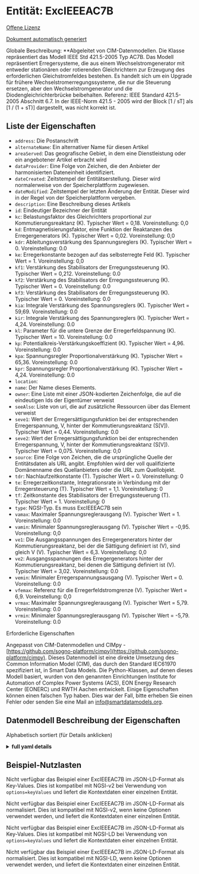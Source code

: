 Entität: ExcIEEEAC7B  
====================  
[Offene Lizenz](https://github.com/smart-data-models//dataModel.EnergyCIM/blob/master/ExcIEEEAC7B/LICENSE.md)  
[Dokument automatisch generiert](https://docs.google.com/presentation/d/e/2PACX-1vTs-Ng5dIAwkg91oTTUdt8ua7woBXhPnwavZ0FxgR8BsAI_Ek3C5q97Nd94HS8KhP-r_quD4H0fgyt3/pub?start=false&loop=false&delayms=3000#slide=id.gb715ace035_0_60)  
Globale Beschreibung: **Abgeleitet von CIM-Datenmodellen. Die Klasse repräsentiert das Modell IEEE Std 421.5-2005 Typ AC7B. Das Modell repräsentiert Erregersysteme, die aus einem Wechselstromgenerator mit entweder stationären oder rotierenden Gleichrichtern zur Erzeugung des erforderlichen Gleichstromfeldes bestehen. Es handelt sich um ein Upgrade für frühere Wechselstromerregungssysteme, die nur die Steuerung ersetzen, aber den Wechselstromgenerator und die Diodengleichrichterbrücke beibehalten.  Referenz: IEEE Standard 421.5-2005 Abschnitt 6.7.  In der IEEE-Norm 421.5 - 2005 wird der Block [1 / sT] als [1 / (1 + sT)] dargestellt, was nicht korrekt ist.  

## Liste der Eigenschaften  

- `address`: Die Postanschrift  - `alternateName`: Ein alternativer Name für diesen Artikel  - `areaServed`: Das geografische Gebiet, in dem eine Dienstleistung oder ein angebotener Artikel erbracht wird  - `dataProvider`: Eine Folge von Zeichen, die den Anbieter der harmonisierten Dateneinheit identifiziert.  - `dateCreated`: Zeitstempel der Entitätserstellung. Dieser wird normalerweise von der Speicherplattform zugewiesen.  - `dateModified`: Zeitstempel der letzten Änderung der Entität. Dieser wird in der Regel von der Speicherplattform vergeben.  - `description`: Eine Beschreibung dieses Artikels  - `id`: Eindeutiger Bezeichner der Entität  - `kc`: Belastungsfaktor des Gleichrichters proportional zur Kommutierungsreaktanz (K). Typischer Wert = 0,18. Voreinstellung: 0,0  - `kd`: Entmagnetisierungsfaktor, eine Funktion der Reaktanzen des Erregergenerators (K).  Typischer Wert = 0,02. Voreinstellung: 0,0  - `kdr`: Ableitungsverstärkung des Spannungsreglers (K).  Typischer Wert = 0. Voreinstellung: 0.0  - `ke`: Erregerkonstante bezogen auf das selbsterregte Feld (K).  Typischer Wert = 1. Voreinstellung: 0,0  - `kf1`: Verstärkung des Stabilisators der Erregungssteuerung (K).  Typischer Wert = 0,212. Voreinstellung: 0.0  - `kf2`: Verstärkung des Stabilisators der Erregungssteuerung (K).  Typischer Wert = 0. Voreinstellung: 0.0  - `kf3`: Verstärkung des Stabilisators der Erregungssteuerung (K).  Typischer Wert = 0. Voreinstellung: 0.0  - `kia`: Integrale Verstärkung des Spannungsreglers (K).  Typischer Wert = 59,69. Voreinstellung: 0.0  - `kir`: Integrale Verstärkung des Spannungsreglers (K).  Typischer Wert = 4,24. Voreinstellung: 0.0  - `kl`: Parameter für die untere Grenze der Erregerfeldspannung (K).  Typischer Wert = 10. Voreinstellung: 0.0  - `kp`: Potentialkreis-Verstärkungskoeffizient (K).  Typischer Wert = 4,96. Voreinstellung: 0.0  - `kpa`: Spannungsregler Proportionalverstärkung (K).  Typischer Wert = 65,36. Voreinstellung: 0.0  - `kpr`: Spannungsregler Proportionalverstärkung (K).  Typischer Wert = 4,24. Voreinstellung: 0.0  - `location`:   - `name`: Der Name dieses Elements.  - `owner`: Eine Liste mit einer JSON-kodierten Zeichenfolge, die auf die eindeutigen Ids der Eigentümer verweist  - `seeAlso`: Liste von uri, die auf zusätzliche Ressourcen über das Element verweist  - `seve1`: Wert der Erregersättigungsfunktion bei der entsprechenden Erregerspannung, V, hinter der Kommutierungsreaktanz (S[V]).  Typischer Wert = 0,44. Voreinstellung: 0.0  - `seve2`: Wert der Erregersättigungsfunktion bei der entsprechenden Erregerspannung, V, hinter der Kommutierungsreaktanz (S[V]).  Typischer Wert = 0,075. Voreinstellung: 0,0  - `source`: Eine Folge von Zeichen, die die ursprüngliche Quelle der Entitätsdaten als URL angibt. Empfohlen wird der voll qualifizierte Domänenname des Quellanbieters oder die URL zum Quellobjekt.  - `tdr`: Nachlaufzeitkonstante (T).  Typischer Wert = 0. Voreinstellung: 0  - `te`: Erregerzeitkonstante, Integrationsrate in Verbindung mit der Erregersteuerung (T).  Typischer Wert = 1,1. Voreinstellung: 0  - `tf`: Zeitkonstante des Stabilisators der Erregungssteuerung (T).  Typischer Wert = 1. Voreinstellung: 0  - `type`: NGSI-Typ. Es muss ExcIEEEAC7B sein  - `vamax`: Maximaler Spannungsreglerausgang (V).  Typischer Wert = 1. Voreinstellung: 0.0  - `vamin`: Minimaler Spannungsreglerausgang (V).  Typischer Wert = -0,95. Voreinstellung: 0,0  - `ve1`: Die Ausgangsspannungen des Erregergenerators hinter der Kommutierungsreaktanz, bei der die Sättigung definiert ist (V), sind gleich V (V).  Typischer Wert = 6,3. Voreinstellung: 0,0  - `ve2`: Ausgangsspannungen des Erregergenerators hinter der Kommutierungsreaktanz, bei denen die Sättigung definiert ist (V).  Typischer Wert = 3,02. Voreinstellung: 0.0  - `vemin`: Minimaler Erregerspannungsausgang (V).  Typischer Wert = 0. Voreinstellung: 0.0  - `vfemax`: Referenz für die Erregerfeldstromgrenze (V).  Typischer Wert = 6,9. Voreinstellung: 0,0  - `vrmax`: Maximaler Spannungsreglerausgang (V).  Typischer Wert = 5,79. Voreinstellung: 0.0  - `vrmin`: Minimaler Spannungsreglerausgang (V).  Typischer Wert = -5,79. Voreinstellung: 0.0    
Erforderliche Eigenschaften  
Angepasst von CIM-Datenmodellen und CIMpy - [https://github.com/sogno-platform/cimpy](https://github.com/sogno-platform/cimpy). Dieses Datenmodell ist eine direkte Umsetzung des Common Information Model (CIM), das durch den Standard IEC61970 spezifiziert ist, in Smart Data Models. Die Python-Klassen, auf denen dieses Modell basiert, wurden von den genannten Einrichtungen Institute for Automation of Complex Power Systems (ACS), EON Energy Research Center (EONERC) und RWTH Aachen entwickelt. Einige Eigenschaften können einen falschen Typ haben. Dies war der Fall, bitte erheben Sie einen Fehler oder senden Sie eine Mail an info@smartdatamodels.org.  
## Datenmodell Beschreibung der Eigenschaften  
Alphabetisch sortiert (für Details anklicken)  
<details><summary><strong>full yaml details</strong></summary>    
```yaml  
ExcIEEEAC7B:    
  description: 'Adapted from CIM data models. The class represents IEEE Std 421.5-2005 type AC7B model. The model represents excitation systems which consist of an ac alternator with either stationary or rotating rectifiers to produce the dc field requirements. It is an upgrade to earlier ac excitation systems, which replace only the controls but retain the ac alternator and diode rectifier bridge.  Reference: IEEE Standard 421.5-2005 Section 6.7.  In the IEEE Standard 421.5 - 2005, the [1 / sT] block is shown as [1 / (1 + sT)], which is incorrect.'    
  properties:    
    address:    
      description: 'The mailing address'    
      properties:    
        addressCountry:    
          description: 'Property. The country. For example, Spain. Model:''https://schema.org/addressCountry'''    
          type: string    
        addressLocality:    
          description: 'Property. The locality in which the street address is, and which is in the region. Model:''https://schema.org/addressLocality'''    
          type: string    
        addressRegion:    
          description: 'Property. The region in which the locality is, and which is in the country. Model:''https://schema.org/addressRegion'''    
          type: string    
        postOfficeBoxNumber:    
          description: 'Property. The post office box number for PO box addresses. For example, 03578. Model:''https://schema.org/postOfficeBoxNumber'''    
          type: string    
        postalCode:    
          description: 'Property. The postal code. For example, 24004. Model:''https://schema.org/https://schema.org/postalCode'''    
          type: string    
        streetAddress:    
          description: 'Property. The street address. Model:''https://schema.org/streetAddress'''    
          type: string    
      type: Property    
      x-ngsi:    
        model: https://schema.org/address    
    alternateName:    
      description: 'An alternative name for this item'    
      type: Property    
    areaServed:    
      description: 'The geographic area where a service or offered item is provided'    
      type: Property    
      x-ngsi:    
        model: https://schema.org/Text    
    dataProvider:    
      description: 'A sequence of characters identifying the provider of the harmonised data entity.'    
      type: Property    
    dateCreated:    
      description: 'Entity creation timestamp. This will usually be allocated by the storage platform.'    
      format: date-time    
      type: Property    
    dateModified:    
      description: 'Timestamp of the last modification of the entity. This will usually be allocated by the storage platform.'    
      format: date-time    
      type: Property    
    description:    
      description: 'A description of this item'    
      type: Property    
    id:    
      anyOf: &excieeeac7b_-_properties_-_owner_-_items_-_anyof    
        - description: 'Property. Identifier format of any NGSI entity'    
          maxLength: 256    
          minLength: 1    
          pattern: ^[\w\-\.\{\}\$\+\*\[\]`|~^@!,:\\]+$    
          type: string    
        - description: 'Property. Identifier format of any NGSI entity'    
          format: uri    
          type: string    
      description: 'Unique identifier of the entity'    
      type: Property    
    kc:    
      description: 'Rectifier loading factor proportional to commutating reactance (K). Typical Value = 0.18. Default: 0.0'    
      type: number    
      x-ngsi:    
        model: https://schema.org/Number    
    kd:    
      description: 'Demagnetizing factor, a function of exciter alternator reactances (K).  Typical Value = 0.02. Default: 0.0'    
      type: number    
      x-ngsi:    
        model: https://schema.org/Number    
    kdr:    
      description: 'Voltage regulator derivative gain (K).  Typical Value = 0. Default: 0.0'    
      type: number    
      x-ngsi:    
        model: https://schema.org/Number    
    ke:    
      description: 'Exciter constant related to self-excited field (K).  Typical Value = 1. Default: 0.0'    
      type: number    
      x-ngsi:    
        model: https://schema.org/Number    
    kf1:    
      description: 'Excitation control system stabilizer gain (K).  Typical Value = 0.212. Default: 0.0'    
      type: number    
      x-ngsi:    
        model: https://schema.org/Number    
    kf2:    
      description: 'Excitation control system stabilizer gain (K).  Typical Value = 0. Default: 0.0'    
      type: number    
      x-ngsi:    
        model: https://schema.org/Number    
    kf3:    
      description: 'Excitation control system stabilizer gain (K).  Typical Value = 0. Default: 0.0'    
      type: number    
      x-ngsi:    
        model: https://schema.org/Number    
    kia:    
      description: 'Voltage regulator integral gain (K).  Typical Value = 59.69. Default: 0.0'    
      type: number    
      x-ngsi:    
        model: https://schema.org/Number    
    kir:    
      description: 'Voltage regulator integral gain (K).  Typical Value = 4.24. Default: 0.0'    
      type: number    
      x-ngsi:    
        model: https://schema.org/Number    
    kl:    
      description: 'Exciter field voltage lower limit parameter (K).  Typical Value = 10. Default: 0.0'    
      type: number    
      x-ngsi:    
        model: https://schema.org/Number    
    kp:    
      description: 'Potential circuit gain coefficient (K).  Typical Value = 4.96. Default: 0.0'    
      type: number    
      x-ngsi:    
        model: https://schema.org/Number    
    kpa:    
      description: 'Voltage regulator proportional gain (K).  Typical Value = 65.36. Default: 0.0'    
      type: number    
      x-ngsi:    
        model: https://schema.org/Number    
    kpr:    
      description: 'Voltage regulator proportional gain (K).  Typical Value = 4.24. Default: 0.0'    
      type: number    
      x-ngsi:    
        model: https://schema.org/Number    
    location:    
      $id: https://geojson.org/schema/Geometry.json    
      $schema: "http://json-schema.org/draft-07/schema#"    
      oneOf:    
        - properties:    
            bbox:    
              items:    
                type: number    
              minItems: 4    
              type: array    
            coordinates:    
              items:    
                type: number    
              minItems: 2    
              type: array    
            type:    
              enum:    
                - Point    
              type: string    
          required:    
            - type    
            - coordinates    
          title: 'GeoJSON Point'    
          type: object    
        - properties:    
            bbox:    
              items:    
                type: number    
              minItems: 4    
              type: array    
            coordinates:    
              items:    
                items:    
                  type: number    
                minItems: 2    
                type: array    
              minItems: 2    
              type: array    
            type:    
              enum:    
                - LineString    
              type: string    
          required:    
            - type    
            - coordinates    
          title: 'GeoJSON LineString'    
          type: object    
        - properties:    
            bbox:    
              items:    
                type: number    
              minItems: 4    
              type: array    
            coordinates:    
              items:    
                items:    
                  items:    
                    type: number    
                  minItems: 2    
                  type: array    
                minItems: 4    
                type: array    
              type: array    
            type:    
              enum:    
                - Polygon    
              type: string    
          required:    
            - type    
            - coordinates    
          title: 'GeoJSON Polygon'    
          type: object    
        - properties:    
            bbox:    
              items:    
                type: number    
              minItems: 4    
              type: array    
            coordinates:    
              items:    
                items:    
                  type: number    
                minItems: 2    
                type: array    
              type: array    
            type:    
              enum:    
                - MultiPoint    
              type: string    
          required:    
            - type    
            - coordinates    
          title: 'GeoJSON MultiPoint'    
          type: object    
        - properties:    
            bbox:    
              items:    
                type: number    
              minItems: 4    
              type: array    
            coordinates:    
              items:    
                items:    
                  items:    
                    type: number    
                  minItems: 2    
                  type: array    
                minItems: 2    
                type: array    
              type: array    
            type:    
              enum:    
                - MultiLineString    
              type: string    
          required:    
            - type    
            - coordinates    
          title: 'GeoJSON MultiLineString'    
          type: object    
        - properties:    
            bbox:    
              items:    
                type: number    
              minItems: 4    
              type: array    
            coordinates:    
              items:    
                items:    
                  items:    
                    items:    
                      type: number    
                    minItems: 2    
                    type: array    
                  minItems: 4    
                  type: array    
                type: array    
              type: array    
            type:    
              enum:    
                - MultiPolygon    
              type: string    
          required:    
            - type    
            - coordinates    
          title: 'GeoJSON MultiPolygon'    
          type: object    
      title: 'GeoJSON Geometry'    
    name:    
      description: 'The name of this item.'    
      type: Property    
    owner:    
      description: 'A List containing a JSON encoded sequence of characters referencing the unique Ids of the owner(s)'    
      items:    
        anyOf: *excieeeac7b_-_properties_-_owner_-_items_-_anyof    
        description: 'Property. Unique identifier of the entity'    
      type: Property    
    seeAlso:    
      description: 'list of uri pointing to additional resources about the item'    
      oneOf:    
        - items:    
            format: uri    
            type: string    
          minItems: 1    
          type: array    
        - format: uri    
          type: string    
      type: Property    
    seve1:    
      description: 'Exciter saturation function value at the corresponding exciter voltage, V, back of commutating reactance (S[V]).  Typical Value = 0.44. Default: 0.0'    
      type: number    
      x-ngsi:    
        model: https://schema.org/Number    
    seve2:    
      description: 'Exciter saturation function value at the corresponding exciter voltage, V, back of commutating reactance (S[V]).  Typical Value = 0.075. Default: 0.0'    
      type: number    
      x-ngsi:    
        model: https://schema.org/Number    
    source:    
      description: 'A sequence of characters giving the original source of the entity data as a URL. Recommended to be the fully qualified domain name of the source provider, or the URL to the source object.'    
      type: Property    
    tdr:    
      description: 'Lag time constant (T).  Typical Value = 0. Default: 0'    
      type: number    
      x-ngsi:    
        model: https://schema.org/Number    
    te:    
      description: 'Exciter time constant, integration rate associated with exciter control (T).  Typical Value = 1.1. Default: 0'    
      type: number    
      x-ngsi:    
        model: https://schema.org/Number    
    tf:    
      description: 'Excitation control system stabilizer time constant (T).  Typical Value = 1. Default: 0'    
      type: number    
      x-ngsi:    
        model: https://schema.org/Number    
    type:    
      description: 'NGSI type. It has to be ExcIEEEAC7B'    
      enum:    
        - ExcIEEEAC7B    
      type: Property    
    vamax:    
      description: 'Maximum voltage regulator output (V).  Typical Value = 1. Default: 0.0'    
      type: number    
      x-ngsi:    
        model: https://schema.org/Number    
    vamin:    
      description: 'Minimum voltage regulator output (V).  Typical Value = -0.95. Default: 0.0'    
      type: number    
      x-ngsi:    
        model: https://schema.org/Number    
    ve1:    
      description: 'Exciter alternator output voltages back of commutating reactance at which saturation is defined (V) equals V (V).  Typical Value = 6.3. Default: 0.0'    
      type: number    
      x-ngsi:    
        model: https://schema.org/Number    
    ve2:    
      description: 'Exciter alternator output voltages back of commutating reactance at which saturation is defined (V).  Typical Value = 3.02. Default: 0.0'    
      type: number    
      x-ngsi:    
        model: https://schema.org/Number    
    vemin:    
      description: 'Minimum exciter voltage output (V).  Typical Value = 0. Default: 0.0'    
      type: number    
      x-ngsi:    
        model: https://schema.org/Number    
    vfemax:    
      description: 'Exciter field current limit reference (V).  Typical Value = 6.9. Default: 0.0'    
      type: number    
      x-ngsi:    
        model: https://schema.org/Number    
    vrmax:    
      description: 'Maximum voltage regulator output (V).  Typical Value = 5.79. Default: 0.0'    
      type: number    
      x-ngsi:    
        model: https://schema.org/Number    
    vrmin:    
      description: 'Minimum voltage regulator output (V).  Typical Value = -5.79. Default: 0.0'    
      type: number    
      x-ngsi:    
        model: https://schema.org/Number    
  required: []    
  type: object    
```  
</details>    
## Beispiel-Nutzlasten  
Nicht verfügbar das Beispiel einer ExcIEEEAC7B im JSON-LD-Format als Key-Values. Dies ist kompatibel mit NGSI-v2 bei Verwendung von `options=keyValues` und liefert die Kontextdaten einer einzelnen Entität.  
Nicht verfügbar das Beispiel einer ExcIEEEAC7B im JSON-LD-Format als normalisiert. Dies ist kompatibel mit NGSI-v2, wenn keine Optionen verwendet werden, und liefert die Kontextdaten einer einzelnen Entität.  
Nicht verfügbar das Beispiel einer ExcIEEEAC7B im JSON-LD-Format als Key-Values. Dies ist kompatibel mit NGSI-LD bei Verwendung von `options=keyValues` und liefert die Kontextdaten einer einzelnen Entität.  
Nicht verfügbar das Beispiel einer ExcIEEEAC7B im JSON-LD-Format als normalisiert. Dies ist kompatibel mit NGSI-LD, wenn keine Optionen verwendet werden, und liefert die Kontextdaten einer einzelnen Entität.  
